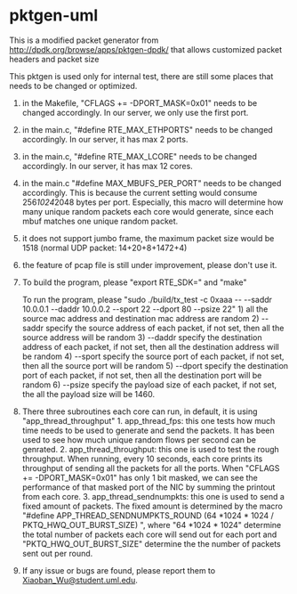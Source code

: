 # pktgen-uml
This is a modified packet generator from http://dpdk.org/browse/apps/pktgen-dpdk/ that allows customized packet headers and packet size

This pktgen is used only for internal test, there are still some places that needs to be changed or optimized.

1. in the Makefile, "CFLAGS += -DPORT_MASK=0x01" needs to be changed accordingly. In our server, we only use the first port.

2. in the main.c, "#define RTE_MAX_ETHPORTS" needs to be changed accordingly. In our server, it has max 2 ports.

3. in the main.c, "#define RTE_MAX_LCORE" needs to be changed accordingly. In our server, it has max 12 cores.

4. in the main.c "#define MAX_MBUFS_PER_PORT" needs to be changed accordingly. This is because the current setting would consume 256*1024*2048 bytes per port. Especially, this macro will determine how many unique random packets each core would generate, since each mbuf matches one unique random packet.

5. it does not support jumbo frame, the maximum packet size would be 1518 (normal UDP packet: 14+20+8+1472+4)

6. the feature of pcap file is still under improvement, please don't use it.

7. To build the program, please "export RTE_SDK=<DPDK build dir>" and "make"

    To run the program, please "sudo ./build/tx_test -c 0xaaa -- --saddr 10.0.0.1 --daddr 10.0.0.2 --sport 22 --dport 80 --psize 22"
        1) all the source mac address and destination mac address are random
        2) --saddr specify the source address of each packet, if not set, then all the source address will be random
        3) --daddr specify the destination address of each packet, if not set, then all the destination address will be random
        4) --sport specify the source port of each packet, if not set, then all the source port will be random
        5) --dport specify the destination port of each packet, if not set, then all the destination port will be random
        6) --psize specify the payload size of each packet, if not set, the all the payload size will be 1460.
        
8. There three subroutines each core can run, in default, it is using "app_thread_throughput"
        1. app_thread_fps: this one tests how much time needs to be used to generate and send the packets. It has been used to see how much unique random flows per second can be genrated.
        2. app_thread_throughput: this one is used to test the rough throughput. When running, every 10 seconds, each core prints its throughput of sending all the packets for all the ports. When "CFLAGS += -DPORT_MASK=0x01" has only 1 bit masked, we can see the performance of that masked port of the NIC by summing the printout from each core.
        3. app_thread_sendnumpkts: this one is used to send a fixed amount of packets. The fixed amount is determined by the macro "#define APP_THREAD_SENDNUMPKTS_ROUND (64 *1024 * 1024 / PKTQ_HWQ_OUT_BURST_SIZE) ", where "64 *1024 * 1024" determine the total number of packets each core will send out for each port and "PKTQ_HWQ_OUT_BURST_SIZE" determine the the number of packets sent out per round. 
        
9. If any issue or bugs are found, please report them to Xiaoban_Wu@student.uml.edu.
